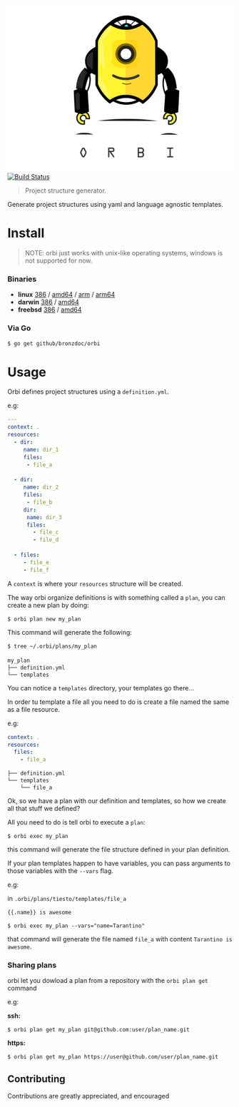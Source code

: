 ![orbi](https://github.com/bronzdoc/orbi/blob/master/logo.png)
[![Build Status](https://travis-ci.org/bronzdoc/orbi.svg?branch=master)](https://travis-ci.org/bronzdoc/orbi)

> Project structure generator.

Generate project structures using yaml and language agnostic templates.

# Install
> NOTE: orbi just works with unix-like operating systems, windows is not supported for now.

### Binaries

- **linux** [386](https://github.com/bronzdoc/orbi/releases/download/v0.0.0/orbi-linux-386) / [amd64](https://github.com/bronzdoc/orbi/releases/download/v0.0.0/orbi-linux-amd64) / [arm](https://github.com/bronzdoc/orbi/releases/download/v0.0.0/orbi-linux-arm) / [arm64](https://github.com/bronzdoc/orbi/releases/download/v0.0.0/orbi-linux-arm64)
- **darwin** [386](https://github.com/bronzdoc/orbi/releases/download/v0.0.0/orbi-darwin-386) / [amd64](https://github.com/bronzdoc/orbi/releases/download/v0.0.0/orbi-darwin-amd64)
- **freebsd** [386](https://github.com/bronzdoc/orbi/releases/download/v0.0.0/orbi-freebsd-386) / [amd64](https://github.com/bronzdoc/orbi/releases/download/v0.0.0/orbi-freebsd-amd64)

### Via Go

```shell
$ go get github/bronzdoc/orbi
```

# Usage

Orbi defines project structures using a `definition.yml`.

e.g:

```yaml
---
context: .
resources:
  - dir:
     name: dir_1
     files:
      - file_a

  - dir:
     name: dir_2
     files:
      - file_b
     dir:
      name: dir_3
      files:
        - file_c
        - file_d

  - files:
     - file_e
     - file_f
```

A `context` is where your `resources` structure will be created.

The way orbi organize definitions is with something called a `plan`, you can create a new plan by doing:

```shell
$ orbi plan new my_plan
```

This command will generate the following:

```shell
$ tree ~/.orbi/plans/my_plan

my_plan
├── definition.yml
└── templates
```

You can notice a `templates` directory, your templates go there...

In order tu template a file all you need to do is create a file named the same as a file resource.

e.g:

```yaml
context: .
resources:
  files:
    - file_a
```

```shell
├── definition.yml
└── templates
    └── file_a
```

Ok, so we have a plan with our definition and templates, so how we create all that stuff we defined?

All you need to do is tell orbi to execute a `plan`:

```shell
$ orbi exec my_plan
```

this command will generate the file structure defined in your plan definition.

If your plan templates happen to have variables, you can pass arguments to those variables with the `--vars` flag.

e.g:

in `.orbi/plans/tiesto/templates/file_a`

```
{{.name}} is awesome
```

```shell
$ orbi exec my_plan --vars="name=Tarantino"
```

that command will generate the file named `file_a` with content `Tarantino is awesome`.


### Sharing plans
orbi let you dowload a plan from a repository with the `orbi plan get` command

e.g:

**ssh:**
```shell
$ orbi plan get my_plan git@github.com:user/plan_name.git
```

**https:**
```shell
$ orbi plan get my_plan https://user@github.com/user/plan_name.git
```

## Contributing

Contributions are greatly appreciated, and encouraged
